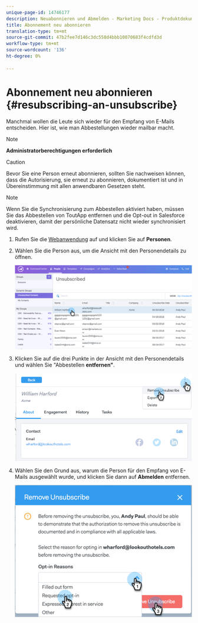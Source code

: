 ```yaml
---
unique-page-id: 14746177
description: Neuabonnieren und Abmelden - Marketing Docs - Produktdokumentation
title: Abonnement neu abonnieren
translation-type: tm+mt
source-git-commit: 47b2fee7d146c3dc558d4bbb10070683f4cdfd3d
workflow-type: tm+mt
source-wordcount: '136'
ht-degree: 0%

---
```



# Abonnement neu abonnieren {#resubscribing-an-unsubscribe}

Manchmal wollen die Leute sich wieder für den Empfang von E-Mails entscheiden. Hier ist, wie man Abbestellungen wieder mailbar macht.

>[!NOTE]
>
>**Administratorberechtigungen erforderlich**

>[!CAUTION]
>
>Bevor Sie eine Person erneut abonnieren, sollten Sie nachweisen können, dass die Autorisierung, sie erneut zu abonnieren, dokumentiert ist und in Übereinstimmung mit allen anwendbaren Gesetzen steht.

>[!NOTE]
>
>Wenn Sie die Synchronisierung zum Abbestellen aktiviert haben, müssen Sie das Abbestellen von ToutApp entfernen und die Opt-out in Salesforce deaktivieren, damit der persönliche Datensatz nicht wieder synchronisiert wird.

1. Rufen Sie die [Webanwendung](http://toutapp.com/login) auf und klicken Sie auf **Personen**.
1. Wählen Sie die Person aus, um die Ansicht mit den Personendetails zu öffnen.

   ![](assets/two.png)

1. Klicken Sie auf die drei Punkte in der Ansicht mit den Personendetails und wählen Sie &quot;Abbestellen **entfernen&quot;**.

   ![](assets/three.png)

1. Wählen Sie den Grund aus, warum die Person für den Empfang von E-Mails ausgewählt wurde, und klicken Sie dann auf **Abmelden** entfernen.

   ![](assets/four.png)

